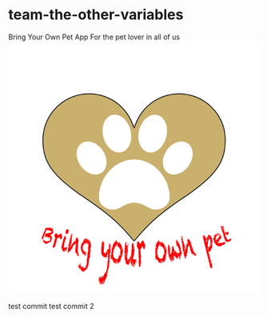 # team-the-other-variables
Bring Your Own Pet App
For the pet lover in all of us
![](https://github.com/Woz-U-Group-Projects/team-the-other-variables/blob/master/byop.png)

test commit
test commit 2